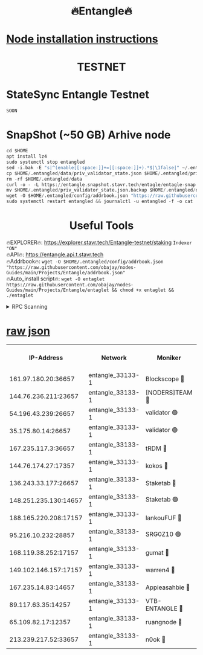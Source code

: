 <h1 align="center"> 🔥Entangle🔥</h1>

[Node installation instructions](https://github.com/obajay/nodes-Guides/tree/main/Projects/Entangle)
=

<h1 align="center"> TESTNET</h1>

# StateSync Entangle Testnet
```python
SOON
```
# SnapShot (~50 GB) Arhive node
```python
cd $HOME
apt install lz4
sudo systemctl stop entangled
sed -i.bak -E "s|^(enable[[:space:]]+=[[:space:]]+).*$|\1false|" ~/.entangled/config/config.toml
cp $HOME/.entangled/data/priv_validator_state.json $HOME/.entangled/priv_validator_state.json.backup
rm -rf $HOME/.entangled/data
curl -o - -L https://entangle.snapshot.stavr.tech/entagle/entagle-snap.tar.lz4 | lz4 -c -d - | tar -x -C $HOME/.entangled --strip-components 2
mv $HOME/.entangled/priv_validator_state.json.backup $HOME/.entangled/data/priv_validator_state.json
wget -O $HOME/.entangled/config/addrbook.json "https://raw.githubusercontent.com/obajay/nodes-Guides/main/Projects/Entangle/addrbook.json"
sudo systemctl restart entangled && journalctl -u entangled -f -o cat
```
 <h1 align="center"> Useful Tools</h1>
 
🔥EXPLORER🔥: https://explorer.stavr.tech/Entangle-testnet/staking        `Indexer "ON"` \
🔥API🔥:      https://entangle.api.t.stavr.tech \
🔥Addrbook🔥: ```wget -O $HOME/.entangled/config/addrbook.json "https://raw.githubusercontent.com/obajay/nodes-Guides/main/Projects/Entangle/addrbook.json"``` \
🔥Auto_install script🔥:  `wget -O entaglet https://raw.githubusercontent.com/obajay/nodes-Guides/main/Projects/Entangle/entaglet && chmod +x entaglet && ./entaglet`


<details>
<summary>RPC Scanning</summary>

<h2 align="center"> We scan nodes in real time every 4 hours. And we provide the final result of RPC endpoints.
We cannot influence the operation of these nodes in any way. </h2>


```python
If Voting Power is higher than 0 --> then the Node is a validator of the network and may be subject to attack and be a potential threat to the chain.
```
```python
We marked such validators with a red symbol
```

</details>

[raw json](https://rpc-check.entangt.stavr.tech/entangt/rpc-entangt-result.json)
=


<table><tr><th>IP-Address</th><th>Network</th><th>Moniker</th><th>Latest Block Height</th><th>Earliest Block Height</th><th>Catching Up</th><th>Tx Index</th><th>Voting Power</th><th>Scan Time</th></tr><tr><td>161.97.180.20:36657</td><td>entangle_33133-1</td><td>Blockscope 🔴</td><td>1435872</td><td>1</td><td>False</td><td>off</td><td>259586473635098</td><td>2024-01-01T05:09:34.202934686UTC</td></tr><tr><td>144.76.236.211:23657</td><td>entangle_33133-1</td><td>[NODERS]TEAM 🔴</td><td>1435876</td><td>1</td><td>False</td><td>off</td><td>47049700500000000</td><td>2024-01-01T05:09:46.770716209UTC</td></tr><tr><td>54.196.43.239:26657</td><td>entangle_33133-1</td><td>validator 🟢</td><td>1435877</td><td>1</td><td>False</td><td>on</td><td>0</td><td>2024-01-01T05:09:54.803570321UTC</td></tr><tr><td>35.175.80.14:26657</td><td>entangle_33133-1</td><td>validator 🟢</td><td>1435878</td><td>1</td><td>False</td><td>on</td><td>0</td><td>2024-01-01T05:09:55.827766369UTC</td></tr><tr><td>167.235.117.3:36657</td><td>entangle_33133-1</td><td>tRDM 🔴</td><td>1435878</td><td>1</td><td>False</td><td>on</td><td>64601012040632</td><td>2024-01-01T05:09:56.152568944UTC</td></tr><tr><td>144.76.174.27:17357</td><td>entangle_33133-1</td><td>kokos 🔴</td><td>1435876</td><td>145001</td><td>False</td><td>on</td><td>89890100000000</td><td>2024-01-01T05:09:43.660225820UTC</td></tr><tr><td>136.243.33.177:26657</td><td>entangle_33133-1</td><td>Staketab 🔴</td><td>1435876</td><td>660001</td><td>False</td><td>on</td><td>95428140155031</td><td>2024-01-01T05:09:49.147408677UTC</td></tr><tr><td>148.251.235.130:14657</td><td>entangle_33133-1</td><td>Staketab 🟢</td><td>1435872</td><td>660801</td><td>False</td><td>on</td><td>0</td><td>2024-01-01T05:09:33.915108944UTC</td></tr><tr><td>188.165.220.208:17157</td><td>entangle_33133-1</td><td>lankouFUF 🔴</td><td>1435873</td><td>725001</td><td>False</td><td>on</td><td>180899900000002</td><td>2024-01-01T05:09:39.327409648UTC</td></tr><tr><td>95.216.10.232:28857</td><td>entangle_33133-1</td><td>SRG0Z10 🟢</td><td>1435871</td><td>842001</td><td>False</td><td>off</td><td>0</td><td>2024-01-01T05:09:31.611728661UTC</td></tr><tr><td>168.119.38.252:17157</td><td>entangle_33133-1</td><td>gumat 🔴</td><td>1435873</td><td>962001</td><td>False</td><td>on</td><td>314013548351851</td><td>2024-01-01T05:09:39.002931907UTC</td></tr><tr><td>149.102.146.157:17157</td><td>entangle_33133-1</td><td>warren4 🔴</td><td>1435876</td><td>1054001</td><td>False</td><td>on</td><td>339340803134742</td><td>2024-01-01T05:09:46.543412722UTC</td></tr><tr><td>167.235.14.83:14657</td><td>entangle_33133-1</td><td>Appieasahbie 🔴</td><td>1435878</td><td>1076001</td><td>False</td><td>on</td><td>44568809900999996</td><td>2024-01-01T05:09:55.084208388UTC</td></tr><tr><td>89.117.63.35:14257</td><td>entangle_33133-1</td><td>VTB-ENTANGLE 🔴</td><td>1435876</td><td>1162001</td><td>False</td><td>off</td><td>115826514071325</td><td>2024-01-01T05:09:44.081144765UTC</td></tr><tr><td>65.109.82.17:12357</td><td>entangle_33133-1</td><td>ruangnode 🔴</td><td>1435872</td><td>1312001</td><td>False</td><td>off</td><td>265186785360543</td><td>2024-01-01T05:09:34.575561277UTC</td></tr><tr><td>213.239.217.52:33657</td><td>entangle_33133-1</td><td>n0ok 🔴</td><td>1435877</td><td>1335877</td><td>False</td><td>off</td><td>46574292273662988</td><td>2024-01-01T05:09:53.554696616UTC</td></tr></table>
